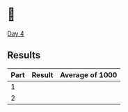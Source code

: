 # 🎄

[Day 4](https://adventofcode.com/2024/day/4)

## Results

| Part | Result | Average of 1000 |
| ---- | ------ | --------------- |
| 1    |        |                 |
| 2    |        |                 |
